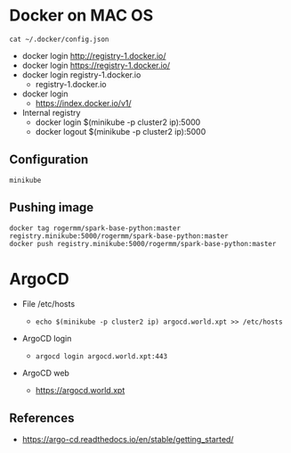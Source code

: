 
# Docker on MAC OS
```commandline
cat ~/.docker/config.json
```

   * docker login http://registry-1.docker.io/
   * docker login https://registry-1.docker.io/
   * docker login registry-1.docker.io
      *  registry-1.docker.io
   * docker login
      * https://index.docker.io/v1/
   * Internal registry
      * docker login $(minikube -p cluster2 ip):5000
      * docker logout $(minikube -p cluster2 ip):5000
## Configuration
```commandline
minikube 
```
      
## Pushing image
```commandline
docker tag rogermm/spark-base-python:master registry.minikube:5000/rogermm/spark-base-python:master
docker push registry.minikube:5000/rogermm/spark-base-python:master 
```      

# ArgoCD

   * File /etc/hosts
      * ```echo $(minikube -p cluster2 ip) argocd.world.xpt >> /etc/hosts ``` 

   * ArgoCD login
      * ```argocd login argocd.world.xpt:443```

   * ArgoCD web
      * https://argocd.world.xpt



## References
* https://argo-cd.readthedocs.io/en/stable/getting_started/
